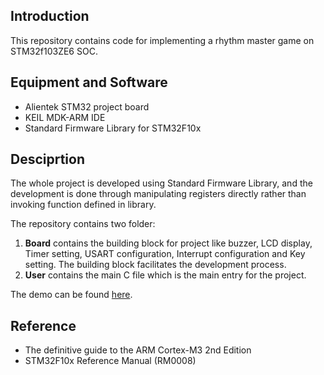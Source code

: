 ## Introduction

This repository contains code for implementing a rhythm master game on STM32f103ZE6 SOC.

## Equipment and Software
* Alientek STM32 project board
* KEIL MDK-ARM IDE
* Standard Firmware Library for STM32F10x

## Desciprtion

The whole project is developed using Standard Firmware Library, and the development is done through manipulating registers directly rather than invoking function defined in library.

The repository contains two folder:

1. **Board** contains the building block for project like buzzer, LCD display, Timer setting, USART configuration, Interrupt configuration and Key setting. The building block facilitates the development process.
2. **User** contains the main C file which is the main entry for the project.

The demo can be found [here](http://v.youku.com/v_show/id_XMTU2OTk0NzIxMg==.html?from=y1.7-1.2).

## Reference
* The definitive guide to the ARM Cortex-M3 2nd Edition
* STM32F10x Reference Manual (RM0008)

